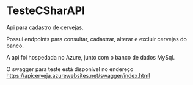 # TesteCSharAPI

Api para cadastro de cervejas.

Possui endpoints para consultar, cadastrar, alterar e excluir cervejas do banco.

A api foi hospedada no Azure, junto com o banco de dados MySql.

O swagger para teste está disponível no endereço https://apicerveja.azurewebsites.net/swagger/index.html